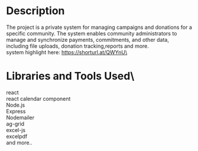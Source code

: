 # Description
The project is a private system for managing campaigns and donations for a specific community. The system enables community administrators to manage and synchronize payments, commitments, and other data, including 
file uploads, donation tracking,reports and more.\
system highlight here: https://shorturl.at/QWYnU\

# Libraries and Tools Used\

react\
react calendar component\
Node.js\
Express\
Nodemailer\
ag-grid\
excel-js\
excelpdf\
and more..










